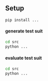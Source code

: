 ## Setup

```
pip install ...
```

#### generate test suit
```bash
cd src
python ...
```

#### evaluate test suit
```bash
cd src
python ...
```
